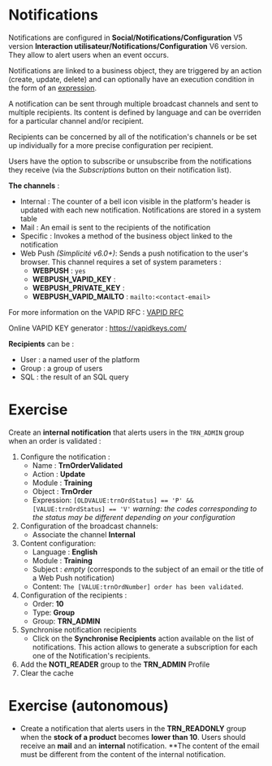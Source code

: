 Notifications
====================

Notifications are configured in **Social/Notifications/Configuration** V5 version **Interaction utilisateur/Notifications/Configuration** V6 version.  
They allow to alert users when an event occurs.

Notifications are linked to a business object, they are triggered by an action (create, update, delete) and can optionally have an execution condition in the form of an [expression](/lesson/docs/core/expressions).

A notification can be sent through multiple broadcast channels and sent to multiple recipients. Its content is defined by language and can be overriden for a particular channel and/or recipient. 

Recipients can be concerned by all of the notification's channels or be set up individually for a more precise configuration per recipient. 

Users have the option to subscribe or unsubscribe from the notifications they receive (via the *Subscriptions* button on their notification list).

**The channels** :
* Internal : The counter of a bell icon visible in the platform's header is updated with each new notification. Notifications are stored in a system table
* Mail : An email is sent to the recipients of the notification
* Specific : Invokes a method of the business object linked to the notification
* Web Push *(Simplicité v6.0+)*: Sends a push notification to the user's browser. This channel requires a set of system parameters :
    - **WEBPUSH** : `yes`
    - **WEBPUSH_VAPID_KEY** : <generated VAPID public key>
    - **WEBPUSH_PRIVATE_KEY** : <generated VAPID private key>
    - **WEBPUSH_VAPID_MAILTO** : `mailto:<contact-email>`

For more information on the VAPID RFC : <a href="https://datatracker.ietf.org/doc/rfc8292/" target="_blank">VAPID RFC</a>

Online VAPID KEY generator : https://vapidkeys.com/

**Recipients** can be :
* User : a named user of the platform
* Group : a group of users
* SQL : the result of an SQL query

Exercise
====================

Create an **internal notification** that alerts users in the `TRN_ADMIN` group when an order is validated :
1. Configure the notification :
    * Name : **TrnOrderValidated**
    * Action : **Update**
    * Module : **Training**
    * Object : **TrnOrder**
    * Expression: `[OLDVALUE:trnOrdStatus] == 'P' && [VALUE:trnOrdStatus] == 'V'` *warning: the codes corresponding to the status may be different depending on your configuration* 
2. Configuration of the broadcast channels:
    * Associate the channel **Internal**
3. Content configuration:
    * Language : **English**
    * Module : **Training**
    * Subject : *empty* (corresponds to the subject of an email or the title of a Web Push notification)
    * Content: `The [VALUE:trnOrdNumber] order has been validated`.
4. Configuration of the recipients : 
    * Order: **10**
    * Type: **Group**
    * Group: **TRN_ADMIN**
5. Synchronise notification recipients
    * Click on the **Synchronise Recipients** action available on the list of notifications. This action allows to generate a subscription for each one of the Notification's recipients.
6. Add the **NOTI_READER** group to the **TRN_ADMIN** Profile
7. Clear the cache

Exercise (autonomous)
====================

* Create a notification that alerts users in the **TRN_READONLY** group when the **stock of a product** becomes **lower than 10**. Users should receive an **mail** and an **internal** notification. 
**The content of the email must be different from the content of the internal notification.
